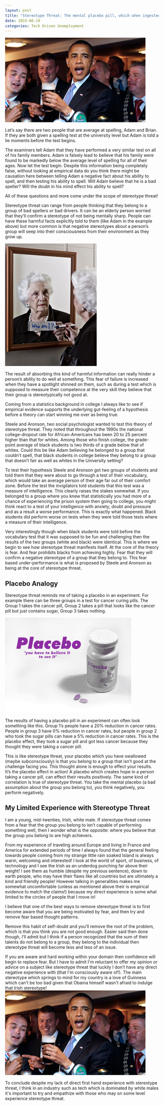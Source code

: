 ```yaml
---
layout: post
title: "Stereotype Threat: The mental placebo pill, which when ingested causes people to under perform"
date: 2015-06-19
categories: Tech Driven Unemployment
---
```


<img src="/imgs/barack-obama-guiness.jpg" alt="barack obama drinking guiness">

<p>
Let’s say there are two people that are average at spelling, Adam and Brian. If they are both given a spelling test at the university level but Adam is told a lie moments before the test begins.
</p>

<p>
The examiners tell Adam that they have performed a very similar test on all of his family members. Adam is falsely lead to believe that his family were found to be markedly below the average level of spelling for all of their ages. Now let the test begin. Despite this information being completely false, without looking at empirical data do you think there might be causation here between telling Adam a negative fact about his ability to spell, and then testing his ability to spell. Will Adam believe that he is a bad speller? Will the doubt in his mind effect his ability to spell?</p>

<p>
All of these questions and more come under the scope of stereotype threat!
</p>

<p>
Stereotype threat can range from people thinking that they belong to a group of bad spellers or bad drivers. It can be an elderly person worried that they’ll confirm a stereotype of not being mentally sharp. People can have these harmful facts explicitly told to them (like Adam in the example above) but more common is that negative stereotypes about a person’s group will seep into their consciousness from their environment as they grow up.
</p>


<img src="/imgs/old-person-looking-in-mirror.jpg" alt="old woman looking in mirror">


<p>
The result of absorbing this kind of harmful information can really hinder a person’s ability to do well at something. This fear of failure is increased when they have a spotlight shinned on them, such as during a test which is supposed to measure their competence at the very skill they believe that their group is stereotypically not good at.
</p>

<p>
Coming from a statistics background in college I always like to see if empirical evidence supports the underlying gut-feeling of a hypothesis before a theory can start winning me over as being true.
</p>

<p>
Steele and Aronson, two social psychologist wanted to test this theory of stereotype threat. They noted that throughout the 1990s the national college-dropout rate for African-Americans has been 20 to 25 percent higher than that for whites. Among those who finish college, the grade-point average of black students is two thirds of a grade below that of whites. Could this be like Adam believing he belonged to a group that couldn’t spell, that black students in college believe they belong to a group that doesn’t fair as well as whites in the University setting?
</p>

<p>
To test their hypothesis Steele and Aronson got two groups of students and told them that they were about to go through a test of their vocabulary, which would take an average person of their age far out of their comfort zone. Before the test the invigilators told students that this test was a measure of intelligence. This clearly raises the stakes somewhat. If you belonged to a group where you knew that statistically you had more of a chance of experiencing the prison system then going to college, you might think react to a test of your intelligence with anxiety, doubt and pressure and as a result a worse performance. This is exactly what happened. Black students did perform worse on tests when they were told those tests where a measure of their intelligence.
</p>

<p>
Very interestingly though when black students were told before the vocabulary test that it was supposed to be fun and challenging then the results of the two groups (white and black) were identical. This is where we begin to see how stereotype threat manifests itself. At the core of the theory is fear. And fear prohibits blacks from achieving highly. Fear that they will confirm a negative stereotype of a group that they belong to. This fear based under-performance is what is proposed by Steele and Aronson as being at the core of stereotype threat.
</p>

<h2>Placebo Analogy</h2>

<p>
Stereotype threat reminds me of taking a placebo in an experiment. For example there can be three groups in a test for cancer curing pills. The Group 1 takes the cancer pill, Group 2 takes a pill that looks like the cancer pill but just contains sugar, Group 3 takes nothing.
</p>

<img src="/imgs/placebo.gif" alt="placebo pills">

<p>
The results of having a placebo pill in an experiment can often look something like this.  Group 1’s people have a 20% reduction in cancer rates. People in group 3 have 0% reduction in cancer rates, but people in group 2 who took the sugar pills can have a 5% reduction in cancer rates. This is the placebo effect, they took a sugar pill and got less cancer because they thought they were taking a cancer pill.
</p>

<p>
This is like stereotype threat, your placebo which you have swallowed (maybe subconsciously) is that you belong to a group that isn’t good at the challenge facing you. This thought alone is enough to effect your results. It’s the placebo effect in action! A placebo which creates hope in a person taking a cancer pill, can effect their results positively. The same kind of correlation is true of stereotype threat. You take the mental placebo (a bad assumption about the group you belong to), you think negatively, you perform negatively.
</p>

<h2>My Limited Experience with Stereotype Threat</h2>

<p>
I am a young, mid-twenties, Irish, white male. If stereotype threat comes from a fear that the group you belong to isn’t capable of performing something well, then I wonder what is the opposite: where you believe that the group you belong to are high achievers.
</p>

<p>
From my experience of traveling around Europe and living in France and America for extended periods of time I always found that the general feeling towards people coming from my strange little rain soaked Island is always warm, welcoming and interested! I look at the world of sport, of business, of technology and I see the Irish as an underdog punching far above their weight! I see them as humble (despite my previous sentence), down to earth people, who may have their flaws like all countries but are ultimately a kind and friendly people! However talking in generalities makes me somewhat uncomfortable (unless as mentioned above their is empirical evidence to match the claims!) because my direct experience is some what limited to the circles of people that I move in!
</p>

<p>
I believe that one of the best ways to remove stereotype threat is to first become aware that you are being motivated by fear, and then try and remove fear based thought patterns.

Remove this habit of self-doubt and you’ll remove the root of the problem, which is that you think you are not good enough. Easier said then done though, I’ll admit but I think if a person recognized that the sum of their talents do not belong to a group, they belong to the individual then stereotype threat will become less and less of an issue.
</p>

<p>
If you are aware and hard working within your domain then confidence will begin to replace fear. But I have to admit I'm reluctant to offer my opinion or advice on a subject like stereotype threat that luckily I don’t have any direct negative experience with (that I'm consciously aware of!). The main stereotype which springs to mind for my country is a love of Guinness which can't be too bad given that Obama himself wasn't afraid to indulge that Irish stereotype!

<img src="/imgs/barack-obama-guiness.jpg" alt="Obama drinking guiness">
<p></p>
<p>
To conclude despite my lack of direct first hand experience with stereotype threat, I think in an industry such as tech which is dominated by white males it's important to try and empathize with those who may on some level experience stereotype threat.
</p>



